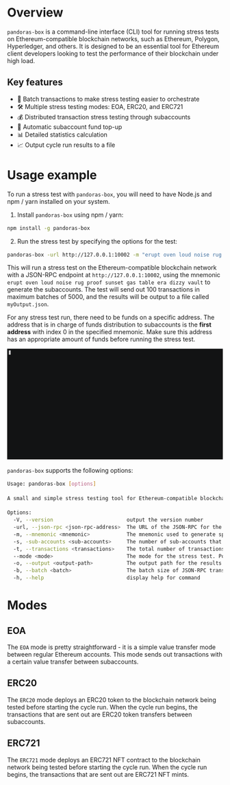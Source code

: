 # Overview

`pandoras-box` is a command-line interface (CLI) tool for running stress tests on Ethereum-compatible blockchain
networks, such as Ethereum, Polygon, Hyperledger, and others. It is designed to be an essential tool for Ethereum client
developers looking to test the performance of their blockchain under high load.

## Key features

-   🚀 Batch transactions to make stress testing easier to orchestrate
-   🛠 Multiple stress testing modes: EOA, ERC20, and ERC721
-   💰 Distributed transaction stress testing through subaccounts
-   💸 Automatic subaccount fund top-up
-   📊 Detailed statistics calculation
-   📈 Output cycle run results to a file

# Usage example

To run a stress test with `pandoras-box`, you will need to have Node.js and npm / yarn installed on your system.

1. Install `pandoras-box` using npm / yarn:

```bash
npm install -g pandoras-box
```

2. Run the stress test by specifying the options for the test:

```bash
pandoras-box -url http://127.0.0.1:10002 -m "erupt oven loud noise rug proof sunset gas table era dizzy vault" -t 100 -b 5000 -o ./myOutput.json
```

This will run a stress test on the Ethereum-compatible blockchain network with a JSON-RPC endpoint
at `http://127.0.0.1:10002`, using the mnemonic `erupt oven loud noise rug proof sunset gas table era dizzy vault` to
generate the subaccounts. The test will send out 100 transactions in maximum batches of 5000, and the results will be
output to a file called `myOutput.json`.

For any stress test run, there need to be funds on a specific address.
The address that is in charge of funds distribution to subaccounts is the **first address** with index 0 in the
specified mnemonic. Make sure this address has an appropriate amount of funds before running the stress test.

![Banner](.github/demo.gif)

`pandoras-box` supports the following options:

```bash
Usage: pandoras-box [options]

A small and simple stress testing tool for Ethereum-compatible blockchain clients

Options:
  -V, --version                        output the version number
  -url, --json-rpc <json-rpc-address>  The URL of the JSON-RPC for the client
  -m, --mnemonic <mnemonic>            The mnemonic used to generate spam accounts
  -s, -sub-accounts <sub-accounts>     The number of sub-accounts that will send out transactions (default: "10")
  -t, --transactions <transactions>    The total number of transactions to be emitted (default: "2000")
  --mode <mode>                        The mode for the stress test. Possible modes: [EOA, ERC20, ERC721] (default: "EOA")
  -o, --output <output-path>           The output path for the results JSON
  -b, --batch <batch>                  The batch size of JSON-RPC transactions (default: "20")
  -h, --help                           display help for command
```

# Modes

## EOA

The `EOA` mode is pretty straightforward - it is a simple value transfer mode between regular Ethereum accounts.
This mode sends out transactions with a certain value transfer between subaccounts.

## ERC20

The `ERC20` mode deploys an ERC20 token to the blockchain network being tested before starting the cycle run.
When the cycle run begins, the transactions that are sent out are ERC20 token transfers between subaccounts.

## ERC721

The `ERC721` mode deploys an ERC721 NFT contract to the blockchain network being tested before starting the cycle run.
When the cycle run begins, the transactions that are sent out are ERC721 NFT mints.
